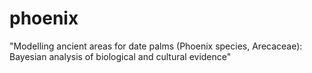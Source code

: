 # phoenix
"Modelling ancient areas for date palms (Phoenix species, Arecaceae): Bayesian analysis of biological and cultural evidence"

